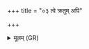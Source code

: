 +++
title = "०३ त्वे क्रतुम् अपि"

+++
<details><summary>मूलम् (GR)</summary>

त्वे क्रतुम् अपि पृञ्चन्ति विश्वे  
द्विर् यद् एते त्रिर् भवन्त्य् ऊमाः ।  
स्वादोः स्वादीयः स्वादुना सृजा सम्  
अदः सु मधु मधुनाभि योधीः ॥
</details>